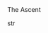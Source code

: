 <!DOCTYPE html>

<script src="stats.js"></script>


<!--
Page setup
-->

<head>The Ascent</head>

<p>
  <div id="str"> str</div>
</p>
